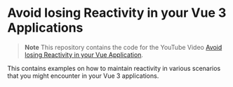# Avoid losing Reactivity in your Vue 3 Applications

> **Note**
> This repository contains the code for the YouTube Video [Avoid losing Reactivity in your Vue Application](https://youtu.be/sccsXulqMX8).

This contains examples on how to maintain reactivity in various scenarios that you might encounter in your Vue 3 applications.
